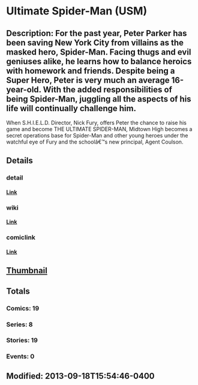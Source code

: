 # Ultimate Spider-Man (USM)
## Description: For the past year, Peter Parker has been saving New York City from villains as the masked hero, Spider-Man. Facing thugs and evil geniuses alike, he learns how to balance heroics with homework and friends. Despite being a Super Hero, Peter is very much an average 16-year-old.  With the added responsibilities of being Spider-Man, juggling all the aspects of his life will continually challenge him.                                                                 

When S.H.I.E.L.D. Director, Nick Fury, offers Peter the chance to raise his game and become THE ULTIMATE SPIDER-MAN, Midtown High becomes a secret operations base for Spider-Man and other young heroes under the watchful eye of Fury and the schoolâ€™s new principal, Agent Coulson. 
## Details
### detail
#### [Link](http://marvel.com/characters/54/spider-man?utm_campaign=apiRef&utm_source=225578a89fc76f3d20fbffda5d17a88d)
### wiki
#### [Link](http://marvel.com/universe/?utm_campaign=apiRef&utm_source=225578a89fc76f3d20fbffda5d17a88d)
### comiclink
#### [Link](http://marvel.com/comics/characters/1016825/ultimate_spider-man_usm?utm_campaign=apiRef&utm_source=225578a89fc76f3d20fbffda5d17a88d)
## [Thumbnail](http://i.annihil.us/u/prod/marvel/i/mg/2/50/5232171a451bb.jpg)
## Totals
### Comics: 19
### Series: 8
### Stories: 19
### Events: 0
## Modified: 2013-09-18T15:54:46-0400